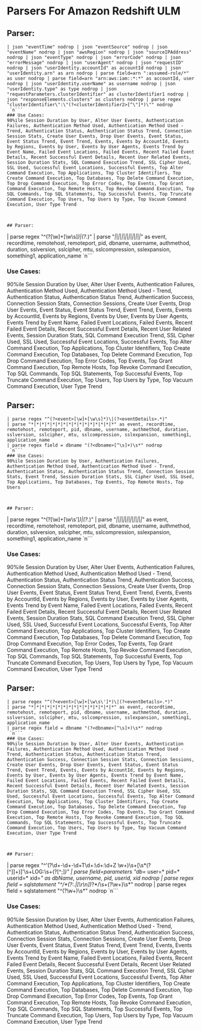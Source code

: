 # Parsers For Amazon Redshift ULM

## Parser:
```
| json "eventTime" nodrop | json "eventSource" nodrop | json "eventName" nodrop | json "awsRegion" nodrop | json "sourceIPAddress" nodrop | json "eventType" nodrop | json "errorCode" nodrop | json "errorMessage" nodrop | json "userAgent" nodrop | json "requestID" nodrop | json "userIdentity.accountId" as accountId nodrop | json "userIdentity.arn" as arn nodrop | parse field=arn ":assumed-role/*" as user nodrop | parse field=arn "arn:aws:iam::*:*" as accountId, user nodrop | json "userIdentity.userName" as username nodrop | json "userIdentity.type" as type nodrop | json "requestParameters.clusterIdentifier" as clusterIdentifier1 nodrop | json "responseElements.clusters" as clusters nodrop | parse regex "clusterIdentifier\":\"(?<clusterIdentifier2>[^\"]*)\"" nodrop
 `n```
### Use Cases:
90%ile Session Duration by User, Alter User Events, Authentication Failures, Authentication Method Used, Authentication Method Used - Trend, Authentication Status, Authentication Status Trend, Connection Session Stats, Create User Events, Drop User Events, Event Status, Event Status Trend, Event Trend, Events, Events by AccountId, Events by Regions, Events by User, Events by User Agents, Events Trend by Event Name, Failed Event Locations, Failed Events, Recent Failed Event Details, Recent Successful Event Details, Recent User Related Events, Session Duration Stats, SQL Command Execution Trend, SSL Cipher Used, SSL Used, Successful Event Locations, Successful Events, Top Alter Command Execution, Top Applications, Top Cluster Identifiers, Top Create Command Execution, Top Databases, Top Delete Command Execution, Top Drop Command Execution, Top Error Codes, Top Events, Top Grant Command Execution, Top Remote Hosts, Top Revoke Command Execution, Top SQL Commands, Top SQL Statements, Top Successful Events, Top Truncate Command Execution, Top Users, Top Users by Type, Top Vacuum Command Execution, User Type Trend



## Parser:
```
| parse regex "^(?<event>[\w]+[\w\s]*)\|(?<eventDetails>.*)"
| parse "*|*|*|*|*|*|*|*|*|*|*|*|*|*|*|*" as event, recordtime, remotehost, remoteport, pid, dbname, username, authmethod, duration, sslversion, sslcipher, mtu, sslcompression, sslexpansion, something1, application_name
 `n```
### Use Cases:
90%ile Session Duration by User, Alter User Events, Authentication Failures, Authentication Method Used, Authentication Method Used - Trend, Authentication Status, Authentication Status Trend, Authentication Success, Connection Session Stats, Connection Sessions, Create User Events, Drop User Events, Event Status, Event Status Trend, Event Trend, Events, Events by AccountId, Events by Regions, Events by User, Events by User Agents, Events Trend by Event Name, Failed Event Locations, Failed Events, Recent Failed Event Details, Recent Successful Event Details, Recent User Related Events, Session Duration Stats, SQL Command Execution Trend, SSL Cipher Used, SSL Used, Successful Event Locations, Successful Events, Top Alter Command Execution, Top Applications, Top Cluster Identifiers, Top Create Command Execution, Top Databases, Top Delete Command Execution, Top Drop Command Execution, Top Error Codes, Top Events, Top Grant Command Execution, Top Remote Hosts, Top Revoke Command Execution, Top SQL Commands, Top SQL Statements, Top Successful Events, Top Truncate Command Execution, Top Users, Top Users by Type, Top Vacuum Command Execution, User Type Trend



## Parser:
```
| parse regex "^(?<event>[\w]+[\w\s]*)\|(?<eventDetails>.*)"
| parse "*|*|*|*|*|*|*|*|*|*|*|*|*|*|*|*" as event, recordtime, remotehost, remoteport, pid, dbname, username, authmethod, duration, sslversion, sslcipher, mtu, sslcompression, sslexpansion, something1, application_name
| parse regex field = dbname "(?<dbname>[^\s]+)\s*" nodrop
 `n```
### Use Cases:
90%ile Session Duration by User, Authentication Failures, Authentication Method Used, Authentication Method Used - Trend, Authentication Status, Authentication Status Trend, Connection Session Stats, Event Trend, Session Duration Stats, SSL Cipher Used, SSL Used, Top Applications, Top Databases, Top Events, Top Remote Hosts, Top Users



## Parser:
```
| parse regex "^(?<event>[\w]+[\w\s\']*)\|(?<eventDetails>.*)"
| parse "*|*|*|*|*|*|*|*|*|*|*|*|*|*|*|*" as event, recordtime, remotehost, remoteport, pid, dbname, username, authmethod, duration, sslversion, sslcipher, mtu, sslcompression, sslexpansion, something1, application_name
 `n```
### Use Cases:
90%ile Session Duration by User, Alter User Events, Authentication Failures, Authentication Method Used, Authentication Method Used - Trend, Authentication Status, Authentication Status Trend, Authentication Success, Connection Session Stats, Connection Sessions, Create User Events, Drop User Events, Event Status, Event Status Trend, Event Trend, Events, Events by AccountId, Events by Regions, Events by User, Events by User Agents, Events Trend by Event Name, Failed Event Locations, Failed Events, Recent Failed Event Details, Recent Successful Event Details, Recent User Related Events, Session Duration Stats, SQL Command Execution Trend, SSL Cipher Used, SSL Used, Successful Event Locations, Successful Events, Top Alter Command Execution, Top Applications, Top Cluster Identifiers, Top Create Command Execution, Top Databases, Top Delete Command Execution, Top Drop Command Execution, Top Error Codes, Top Events, Top Grant Command Execution, Top Remote Hosts, Top Revoke Command Execution, Top SQL Commands, Top SQL Statements, Top Successful Events, Top Truncate Command Execution, Top Users, Top Users by Type, Top Vacuum Command Execution, User Type Trend



## Parser:
```
| parse regex "^(?<event>[\w]+[\w\s\']*)\|(?<eventDetails>.*)"
| parse "*|*|*|*|*|*|*|*|*|*|*|*|*|*|*|*" as event, recordtime, remotehost, remoteport, pid, dbname, username, authmethod, duration, sslversion, sslcipher, mtu, sslcompression, sslexpansion, something1, application_name
| parse regex field = dbname "(?<dbname>[^\s]+)\s*" nodrop
 `n```
### Use Cases:
90%ile Session Duration by User, Alter User Events, Authentication Failures, Authentication Method Used, Authentication Method Used - Trend, Authentication Status, Authentication Status Trend, Authentication Success, Connection Session Stats, Connection Sessions, Create User Events, Drop User Events, Event Status, Event Status Trend, Event Trend, Events, Events by AccountId, Events by Regions, Events by User, Events by User Agents, Events Trend by Event Name, Failed Event Locations, Failed Events, Recent Failed Event Details, Recent Successful Event Details, Recent User Related Events, Session Duration Stats, SQL Command Execution Trend, SSL Cipher Used, SSL Used, Successful Event Locations, Successful Events, Top Alter Command Execution, Top Applications, Top Cluster Identifiers, Top Create Command Execution, Top Databases, Top Delete Command Execution, Top Drop Command Execution, Top Error Codes, Top Events, Top Grant Command Execution, Top Remote Hosts, Top Revoke Command Execution, Top SQL Commands, Top SQL Statements, Top Successful Events, Top Truncate Command Execution, Top Users, Top Users by Type, Top Vacuum Command Execution, User Type Trend



## Parser:
```
| parse regex "^\'(?<time>\d+\-\d+\-\d+T\d+:\d+:\d+Z \w+)\s+\[\s*(?<parameters>[^\]]+)\]\'\s+LOG:\s+(?<sqlstatement>[^;]*)"
| parse field=parameters "db=* user=* pid=* userid=* xid=*" as dbName, username, pid, userid, xid nodrop
| parse regex field = sqlstatement "^/\*(?:.|[\r\n])*?\*/\s+(?<command>\w+)\s*" nodrop
| parse regex field = sqlstatement "^(?<command>\w+)\s*" nodrop
 `n```
### Use Cases:
90%ile Session Duration by User, Alter User Events, Authentication Failures, Authentication Method Used, Authentication Method Used - Trend, Authentication Status, Authentication Status Trend, Authentication Success, Connection Session Stats, Connection Sessions, Create User Events, Drop User Events, Event Status, Event Status Trend, Event Trend, Events, Events by AccountId, Events by Regions, Events by User, Events by User Agents, Events Trend by Event Name, Failed Event Locations, Failed Events, Recent Failed Event Details, Recent Successful Event Details, Recent User Related Events, Session Duration Stats, SQL Command Execution Trend, SSL Cipher Used, SSL Used, Successful Event Locations, Successful Events, Top Alter Command Execution, Top Applications, Top Cluster Identifiers, Top Create Command Execution, Top Databases, Top Delete Command Execution, Top Drop Command Execution, Top Error Codes, Top Events, Top Grant Command Execution, Top Remote Hosts, Top Revoke Command Execution, Top SQL Commands, Top SQL Statements, Top Successful Events, Top Truncate Command Execution, Top Users, Top Users by Type, Top Vacuum Command Execution, User Type Trend



